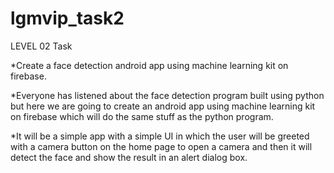 # lgmvip_task2
LEVEL 02 Task

*Create a face detection android app using machine learning kit on firebase.





*Everyone has listened about the face detection program built 
using python but here we are going to create an android app using machine learning kit on firebase which will 
do the same stuff as the python program.

*It will be a simple app with a simple UI in which the user will be greeted with a camera button on the home page to open a 
camera and then it will detect the face and show the result in an alert dialog box.

